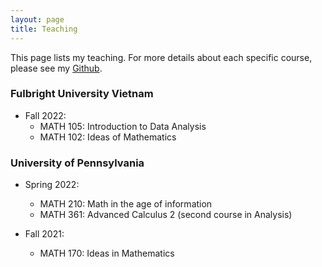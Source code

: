 ```yaml
---
layout: page 
title: Teaching
---
```

This page lists my teaching. For more details about each specific course, 
please see my [Github](https://github.com/sonv/Teaching-Public).


### Fulbright University Vietnam
- Fall 2022:
    - MATH 105: Introduction to Data Analysis
    - MATH 102: Ideas of Mathematics

### University of Pennsylvania
- Spring 2022:
    - MATH 210: Math in the age of information
    - MATH 361: Advanced Calculus 2 (second course in Analysis)

- Fall 2021: 
    - MATH 170: Ideas in Mathematics
